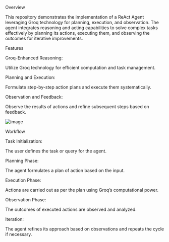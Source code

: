 Overview

This repository demonstrates the implementation of a ReAct Agent leveraging Groq technology for planning, execution, and observation. The agent integrates reasoning and acting capabilities to solve complex tasks effectively by planning its actions, executing them, and observing the outcomes for iterative improvements.

Features

Groq-Enhanced Reasoning:

Utilize Groq technology for efficient computation and task management.

Planning and Execution:

Formulate step-by-step action plans and execute them systematically.

Observation and Feedback:

Observe the results of actions and refine subsequent steps based on feedback.

![image](https://github.com/user-attachments/assets/2f2fc98e-9776-4de6-aaae-9572fea6d3a0)

Workflow

Task Initialization:

The user defines the task or query for the agent.

Planning Phase:

The agent formulates a plan of action based on the input.

Execution Phase:

Actions are carried out as per the plan using Groq’s computational power.

Observation Phase:

The outcomes of executed actions are observed and analyzed.

Iteration:

The agent refines its approach based on observations and repeats the cycle if necessary.
